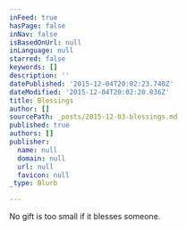 ```yaml
---
inFeed: true
hasPage: false
inNav: false
isBasedOnUrl: null
inLanguage: null
starred: false
keywords: []
description: ''
datePublished: '2015-12-04T20:02:23.740Z'
dateModified: '2015-12-04T20:02:20.036Z'
title: Blessings
author: []
sourcePath: _posts/2015-12-03-blessings.md
published: true
authors: []
publisher:
  name: null
  domain: null
  url: null
  favicon: null
_type: Blurb

---
```

No gift is too small if it blesses someone.